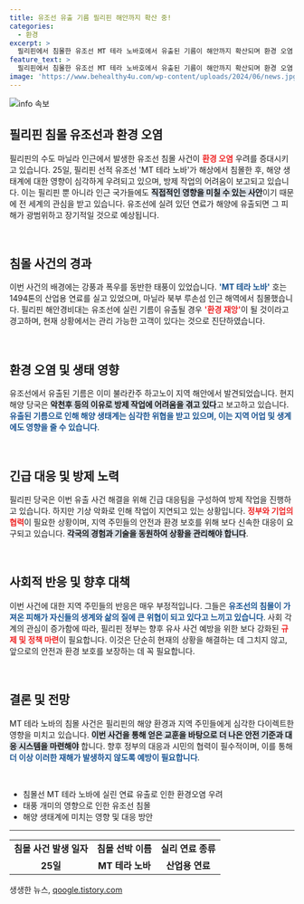 ```yaml
---
title: 유조선 유출 기름 필리핀 해안까지 확산 중!
categories:
  - 환경
excerpt: >
  필리핀에서 침몰한 유조선 MT 테라 노바호에서 유출된 기름이 해안까지 확산되며 환경 오염 위기가 고조되고 있다. 방제 작업이 어려운 가운데, 환경 재앙 우려 목소리가 커지고 있다. 클릭하여 자세한 내용을 확인하세요!
feature_text: >
  필리핀에서 침몰한 유조선 MT 테라 노바호에서 유출된 기름이 해안까지 확산되며 환경 오염 위기가 고조되고 있다. 방제 작업이 어려운 가운데, 환경 재앙 우려 목소리가 커지고 있다. 클릭하여 자세한 내용을 확인하세요!
image: 'https://www.behealthy4u.com/wp-content/uploads/2024/06/news.jpg'
---
```


<p><img src="https://www.behealthy4u.com/wp-content/uploads/2024/06/news.jpg" alt="info 속보" /></p>

<h2 data-ke-size="size26">필리핀 침몰 유조선과 환경 오염</h2>

<p data-ke-size="size16">필리핀의 수도 마닐라 인근에서 발생한 유조선 침몰 사건이 <b><span style="color: #ee2323;">환경 오염</span></b> 우려를 증대시키고 있습니다. 25일, 필리핀 선적 유조선 'MT 테라 노바'가 해상에서 침몰한 후, 해양 생태계에 대한 영향이 심각하게 우려되고 있으며, 방제 작업의 어려움이 보고되고 있습니다. 이는 필리핀 뿐 아니라 인근 국가들에도 <b><span style="background-color: #21538527;">직접적인 영향을 미칠 수 있는 사안</span></b>이기 때문에 전 세계의 관심을 받고 있습니다. 유조선에 실려 있던 연료가 해양에 유출되면 그 피해가 광범위하고 장기적일 것으로 예상됩니다.</p>

<p data-ke-size="size16">&nbsp;</p>

<h2 data-ke-size="size26">침몰 사건의 경과</h2>

<p data-ke-size="size16">이번 사건의 배경에는 강풍과 폭우를 동반한 태풍이 있었습니다. <b><span style="color: #1a5490;">'MT 테라 노바'</span></b> 호는 1494톤의 산업용 연료를 실고 있었으며, 마닐라 북부 루손섬 인근 해역에서 침몰했습니다. 필리핀 해안경비대는 유조선에 실린 기름이 유출될 경우 <b><span style="color: #ee2323;">'환경 재앙'</span></b>이 될 것이라고 경고하며, 현재 상황에서는 관리 가능한 고객이 있다는 것으로 진단하였습니다.</p>

<p data-ke-size="size16">&nbsp;</p>

<h2 data-ke-size="size26">환경 오염 및 생태 영향</h2>

<p data-ke-size="size16">유조선에서 유출된 기름은 이미 불라칸주 하고노이 지역 해안에서 발견되었습니다. 현지 해양 당국은 <b><span style="background-color: #21538527;">악천후 등의 이유로 방제 작업에 어려움을 겪고 있다</span></b>고 보고하고 있습니다. <b><span style="color: #1a5490;">유출된 기름으로 인해 해양 생태계는 심각한 위협을 받고 있으며, 이는 지역 어업 및 생계에도 영향을 줄 수 있습니다</span></b>.</p>

<p data-ke-size="size16">&nbsp;</p>

<h2 data-ke-size="size26">긴급 대응 및 방제 노력</h2>

<p data-ke-size="size16">필리핀 당국은 이번 유출 사건 해결을 위해 긴급 대응팀을 구성하여 방제 작업을 진행하고 있습니다. 하지만 기상 악화로 인해 작업이 지연되고 있는 상황입니다. <b><span style="color: #ee2323;">정부와 기업의 협력</span></b>이 필요한 상황이며, 지역 주민들의 안전과 환경 보호를 위해 보다 신속한 대응이 요구되고 있습니다. <b><span style="background-color: #21538527;">각국의 경험과 기술을 동원하여 상황을 관리해야 합니다</span></b>.</p>

<p data-ke-size="size16">&nbsp;</p>

<h2 data-ke-size="size26">사회적 반응 및 향후 대책</h2>

<p data-ke-size="size16">이번 사건에 대한 지역 주민들의 반응은 매우 부정적입니다. 그들은 <b><span style="color: #1a5490;">유조선의 침몰이 가져온 피해가 자신들의 생계와 삶의 질에 큰 위협이 되고 있다고 느끼고 있습니다</span></b>. 사회 각계의 관심이 증가함에 따라, 필리핀 정부는 향후 유사 사건 예방을 위한 보다 강화된 <b><span style="color: #ee2323;">규제 및 정책 마련</span></b>이 필요합니다. 이것은 단순히 현재의 상황을 해결하는 데 그치지 않고, 앞으로의 안전과 환경 보호를 보장하는 데 꼭 필요합니다.</p>

<p data-ke-size="size16">&nbsp;</p>

<h2 data-ke-size="size26">결론 및 전망</h2>

<p data-ke-size="size16">MT 테라 노바의 침몰 사건은 필리핀의 해양 환경과 지역 주민들에게 심각한 다이렉트한 영향을 미치고 있습니다. <b><span style="background-color: #21538527;">이번 사건을 통해 얻은 교훈을 바탕으로 더 나은 안전 기준과 대응 시스템을 마련해야</span></b> 합니다. 향후 정부의 대응과 시민의 협력이 필수적이며, 이를 통해 <b><span style="color: #1a5490;">더 이상 이러한 재해가 발생하지 않도록 예방이 필요합니다</span></b>.</p>

<p data-ke-size="size16">&nbsp;</p>

<ul>
<li>침몰선 MT 테라 노바에 실린 연료 유출로 인한 환경오염 우려</li>
<li>태풍 개미의 영향으로 인한 유조선 침몰</li>
<li>해양 생태계에 미치는 영향 및 대응 방안</li>
</ul>

<hr style="height:1px; border:none; color:#333; background-color:#333;"/>

<table style="width: 100%; border-collapse: collapse;">
<tr>
<td style="text-align: center; height: 17px;"><b>침몰 사건 발생 일자</b></td>
<td style="text-align: center; height: 17px;"><b>침몰 선박 이름</b></td>
<td style="text-align: center; height: 17px;"><b>실리 연료 종류</b></td>
</tr>
<tr>
<td style="text-align: center; height: 17px;"><b>25일</b></td>
<td style="text-align: center; height: 17px;"><b>MT 테라 노바</b></td>
<td style="text-align: center; height: 17px;"><b>산업용 연료</b></td>
</tr>
</table>
생생한 뉴스, <a href="https://qoogle.tistory.com" rel="dofollow">qoogle.tistory.com</a>


